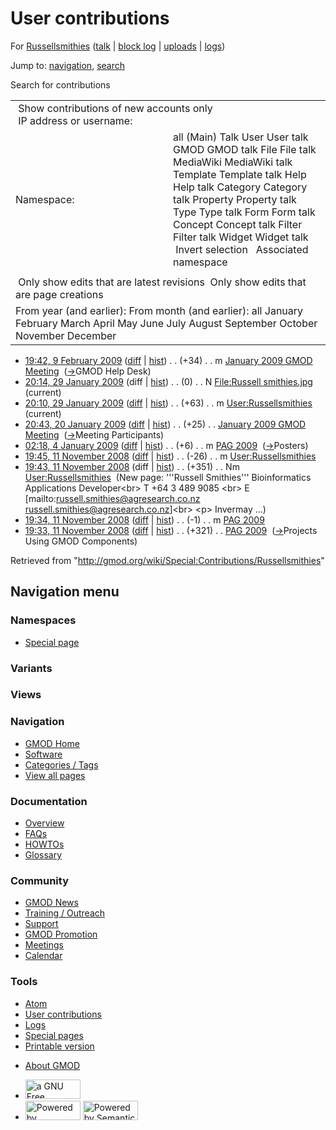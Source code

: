 <div id="mw-page-base" class="noprint">

</div>

<div id="mw-head-base" class="noprint">

</div>

<div id="content" class="mw-body" role="main">

<span id="top"></span>

<div id="mw-js-message" style="display:none;">

</div>



# <span dir="auto">User contributions</span>

<div id="bodyContent">

<div id="contentSub">

For [Russellsmithies](/wiki/User:Russellsmithies "User:Russellsmithies")
(<a
href="/mediawiki/index.php?title=User_talk:Russellsmithies&amp;action=edit&amp;redlink=1"
class="new"
title="User talk:Russellsmithies (page does not exist)">talk</a> \|
[block
log](/mediawiki/index.php?title=Special:Log/block&page=User%3ARussellsmithies "Special:Log/block")
\|
[uploads](/wiki/Special:ListFiles/Russellsmithies "Special:ListFiles/Russellsmithies")
\|
[logs](/wiki/Special:Log/Russellsmithies "Special:Log/Russellsmithies"))

</div>

<div id="jump-to-nav" class="mw-jump">

Jump to: [navigation](#mw-navigation), [search](#p-search)

</div>

<div id="mw-content-text">

Search for contributions

<table class="mw-contributions-table">
<colgroup>
<col style="width: 50%" />
<col style="width: 50%" />
</colgroup>
<tbody>
<tr class="odd">
<td colspan="2"> Show contributions of new accounts only<br />
 IP address or username:</td>
</tr>
<tr class="even">
<td class="mw-label">Namespace:</td>
<td>all (Main) Talk User User talk GMOD GMOD talk File File talk
MediaWiki MediaWiki talk Template Template talk Help Help talk Category
Category talk Property Property talk Type Type talk Form Form talk
Concept Concept talk Filter Filter talk Widget Widget talk  
 Invert selection 
 Associated namespace </td>
</tr>
<tr class="odd">
<td colspan="2"></td>
</tr>
<tr class="even">
<td colspan="2"> Only show edits that are latest revisions
 Only show edits that are page creations</td>
</tr>
<tr class="odd">
<td colspan="2">From year (and earlier): From month (and earlier): all
January February March April May June July August September October
November December</td>
</tr>
</tbody>
</table>

- <a
  href="/mediawiki/index.php?title=January_2009_GMOD_Meeting&amp;oldid=7669"
  class="mw-changeslist-date" title="January 2009 GMOD Meeting">19:42, 9
  February 2009</a>
  ([diff](/mediawiki/index.php?title=January_2009_GMOD_Meeting&diff=prev&oldid=7669 "January 2009 GMOD Meeting")
  \|
  [hist](/mediawiki/index.php?title=January_2009_GMOD_Meeting&action=history "January 2009 GMOD Meeting"))
  <span class="mw-changeslist-separator">. .</span>
  <span class="mw-plusminus-pos" dir="ltr"
  title="50,810 bytes after change">(+34)</span>‎
  <span class="mw-changeslist-separator">. .</span> m
  <a href="/wiki/January_2009_GMOD_Meeting" class="mw-contributions-title"
  title="January 2009 GMOD Meeting">January 2009 GMOD Meeting</a> ‎
  <span class="comment">([→](/wiki/January_2009_GMOD_Meeting#GMOD_Help_Desk "January 2009 GMOD Meeting")‎<span dir="auto"><span class="autocomment">GMOD
  Help Desk</span></span>)</span>
- <a
  href="/mediawiki/index.php?title=File:Russell_smithies.jpg&amp;oldid=7404"
  class="mw-changeslist-date" title="File:Russell smithies.jpg">20:14, 29
  January 2009</a> (diff \|
  [hist](/mediawiki/index.php?title=File:Russell_smithies.jpg&action=history "File:Russell smithies.jpg"))
  <span class="mw-changeslist-separator">. .</span>
  <span class="mw-plusminus-null" dir="ltr"
  title="0 bytes after change">(0)</span>‎
  <span class="mw-changeslist-separator">. .</span> N
  <a href="/wiki/File:Russell_smithies.jpg" class="mw-contributions-title"
  title="File:Russell smithies.jpg">File:Russell smithies.jpg</a> ‎
  <span class="mw-uctop">(current)</span>
- <a href="/mediawiki/index.php?title=User:Russellsmithies&amp;oldid=7403"
  class="mw-changeslist-date" title="User:Russellsmithies">20:10, 29
  January 2009</a>
  ([diff](/mediawiki/index.php?title=User:Russellsmithies&diff=prev&oldid=7403 "User:Russellsmithies")
  \|
  [hist](/mediawiki/index.php?title=User:Russellsmithies&action=history "User:Russellsmithies"))
  <span class="mw-changeslist-separator">. .</span>
  <span class="mw-plusminus-pos" dir="ltr"
  title="388 bytes after change">(+63)</span>‎
  <span class="mw-changeslist-separator">. .</span> m
  <a href="/wiki/User:Russellsmithies" class="mw-contributions-title"
  title="User:Russellsmithies">User:Russellsmithies</a> ‎
  <span class="mw-uctop">(current)</span>
- <a
  href="/mediawiki/index.php?title=January_2009_GMOD_Meeting&amp;oldid=7286"
  class="mw-changeslist-date" title="January 2009 GMOD Meeting">20:43, 20
  January 2009</a>
  ([diff](/mediawiki/index.php?title=January_2009_GMOD_Meeting&diff=prev&oldid=7286 "January 2009 GMOD Meeting")
  \|
  [hist](/mediawiki/index.php?title=January_2009_GMOD_Meeting&action=history "January 2009 GMOD Meeting"))
  <span class="mw-changeslist-separator">. .</span>
  <span class="mw-plusminus-pos" dir="ltr"
  title="9,818 bytes after change">(+25)</span>‎
  <span class="mw-changeslist-separator">. .</span>
  <a href="/wiki/January_2009_GMOD_Meeting" class="mw-contributions-title"
  title="January 2009 GMOD Meeting">January 2009 GMOD Meeting</a> ‎
  <span class="comment">([→](/wiki/January_2009_GMOD_Meeting#Meeting_Participants "January 2009 GMOD Meeting")‎<span dir="auto"><span class="autocomment">Meeting
  Participants</span></span>)</span>
- <a href="/mediawiki/index.php?title=PAG_2009&amp;oldid=6740"
  class="mw-changeslist-date" title="PAG 2009">02:18, 4 January 2009</a>
  ([diff](/mediawiki/index.php?title=PAG_2009&diff=prev&oldid=6740 "PAG 2009")
  \|
  [hist](/mediawiki/index.php?title=PAG_2009&action=history "PAG 2009"))
  <span class="mw-changeslist-separator">. .</span>
  <span class="mw-plusminus-pos" dir="ltr"
  title="10,367 bytes after change">(+6)</span>‎
  <span class="mw-changeslist-separator">. .</span> m
  <a href="/wiki/PAG_2009" class="mw-contributions-title"
  title="PAG 2009">PAG 2009</a> ‎
  <span class="comment">([→](/wiki/PAG_2009#Posters "PAG 2009")‎<span dir="auto"><span class="autocomment">Posters</span></span>)</span>
- <a href="/mediawiki/index.php?title=User:Russellsmithies&amp;oldid=6433"
  class="mw-changeslist-date" title="User:Russellsmithies">19:45, 11
  November 2008</a>
  ([diff](/mediawiki/index.php?title=User:Russellsmithies&diff=prev&oldid=6433 "User:Russellsmithies")
  \|
  [hist](/mediawiki/index.php?title=User:Russellsmithies&action=history "User:Russellsmithies"))
  <span class="mw-changeslist-separator">. .</span>
  <span class="mw-plusminus-neg" dir="ltr"
  title="325 bytes after change">(-26)</span>‎
  <span class="mw-changeslist-separator">. .</span> m
  <a href="/wiki/User:Russellsmithies" class="mw-contributions-title"
  title="User:Russellsmithies">User:Russellsmithies</a> ‎
- <a href="/mediawiki/index.php?title=User:Russellsmithies&amp;oldid=6432"
  class="mw-changeslist-date" title="User:Russellsmithies">19:43, 11
  November 2008</a> (diff \|
  [hist](/mediawiki/index.php?title=User:Russellsmithies&action=history "User:Russellsmithies"))
  <span class="mw-changeslist-separator">. .</span>
  <span class="mw-plusminus-pos" dir="ltr"
  title="351 bytes after change">(+351)</span>‎
  <span class="mw-changeslist-separator">. .</span> Nm
  <a href="/wiki/User:Russellsmithies" class="mw-contributions-title"
  title="User:Russellsmithies">User:Russellsmithies</a> ‎
  <span class="comment">(New page: '''Russell Smithies''' Bioinformatics
  Applications Developer\<br\> T +64 3 489 9085 \<br\> E
  \[mailto:russell.smithies@agresearch.co.nz
  russell.smithies@agresearch.co.nz\]\<br\> \<p\> Invermay ...)</span>
- <a href="/mediawiki/index.php?title=PAG_2009&amp;oldid=6431"
  class="mw-changeslist-date" title="PAG 2009">19:34, 11 November 2008</a>
  ([diff](/mediawiki/index.php?title=PAG_2009&diff=prev&oldid=6431 "PAG 2009")
  \|
  [hist](/mediawiki/index.php?title=PAG_2009&action=history "PAG 2009"))
  <span class="mw-changeslist-separator">. .</span>
  <span class="mw-plusminus-neg" dir="ltr"
  title="4,573 bytes after change">(-1)</span>‎
  <span class="mw-changeslist-separator">. .</span> m
  <a href="/wiki/PAG_2009" class="mw-contributions-title"
  title="PAG 2009">PAG 2009</a> ‎
- <a href="/mediawiki/index.php?title=PAG_2009&amp;oldid=6430"
  class="mw-changeslist-date" title="PAG 2009">19:33, 11 November 2008</a>
  ([diff](/mediawiki/index.php?title=PAG_2009&diff=prev&oldid=6430 "PAG 2009")
  \|
  [hist](/mediawiki/index.php?title=PAG_2009&action=history "PAG 2009"))
  <span class="mw-changeslist-separator">. .</span>
  <span class="mw-plusminus-pos" dir="ltr"
  title="4,574 bytes after change">(+321)</span>‎
  <span class="mw-changeslist-separator">. .</span>
  <a href="/wiki/PAG_2009" class="mw-contributions-title"
  title="PAG 2009">PAG 2009</a> ‎
  <span class="comment">([→](/wiki/PAG_2009#Projects_Using_GMOD_Components "PAG 2009")‎<span dir="auto"><span class="autocomment">Projects
  Using GMOD Components</span></span>)</span>

</div>

<div class="printfooter">

Retrieved from
"<http://gmod.org/wiki/Special:Contributions/Russellsmithies>"

</div>

<div id="catlinks" class="catlinks catlinks-allhidden">

</div>

<div class="visualClear">

</div>

</div>

</div>

<div id="mw-navigation">

## Navigation menu

<div id="mw-head">



<div id="left-navigation">

<div id="p-namespaces" class="vectorTabs" role="navigation"
aria-labelledby="p-namespaces-label">

### Namespaces

- <span id="ca-nstab-special">[Special
  page](/wiki/Special:Contributions/Russellsmithies "This is a special page, you cannot edit the page itself")</span>

</div>

<div id="p-variants" class="vectorMenu emptyPortlet" role="navigation"
aria-labelledby="p-variants-label">

### 

### Variants[](#)

<div class="menu">

</div>

</div>

</div>

<div id="right-navigation">

<div id="p-views" class="vectorTabs emptyPortlet" role="navigation"
aria-labelledby="p-views-label">

### Views

</div>



</div>



</div>

</div>

</div>

<div id="mw-panel">

<div id="p-logo" role="banner">

<a href="/wiki/Main_Page"
style="background-image: url(http://gmod.org/images/GMOD-cogs.png);"
title="Visit the main page"></a>

</div>

<div id="p-Navigation" class="portal" role="navigation"
aria-labelledby="p-Navigation-label">

### Navigation

<div class="body">

- <span id="n-GMOD-Home">[GMOD Home](/wiki/Main_Page)</span>
- <span id="n-Software">[Software](/wiki/GMOD_Components)</span>
- <span id="n-Categories-.2F-Tags">[Categories /
  Tags](/wiki/Categories)</span>
- <span id="n-View-all-pages">[View all
  pages](/wiki/Special:AllPages)</span>

</div>

</div>

<div id="p-Documentation" class="portal" role="navigation"
aria-labelledby="p-Documentation-label">

### Documentation

<div class="body">

- <span id="n-Overview">[Overview](/wiki/Overview)</span>
- <span id="n-FAQs">[FAQs](/wiki/Category:FAQ)</span>
- <span id="n-HOWTOs">[HOWTOs](/wiki/Category:HOWTO)</span>
- <span id="n-Glossary">[Glossary](/wiki/Glossary)</span>

</div>

</div>

<div id="p-Community" class="portal" role="navigation"
aria-labelledby="p-Community-label">

### Community

<div class="body">

- <span id="n-GMOD-News">[GMOD News](/wiki/GMOD_News)</span>
- <span id="n-Training-.2F-Outreach">[Training /
  Outreach](/wiki/Training_and_Outreach)</span>
- <span id="n-Support">[Support](/wiki/Support)</span>
- <span id="n-GMOD-Promotion">[GMOD
  Promotion](/wiki/GMOD_Promotion)</span>
- <span id="n-Meetings">[Meetings](/wiki/Meetings)</span>
- <span id="n-Calendar">[Calendar](/wiki/Calendar)</span>

</div>

</div>

<div id="p-tb" class="portal" role="navigation"
aria-labelledby="p-tb-label">

### Tools

<div class="body">

- <span id="feedlinks"><a
  href="http://gmod.org/mediawiki/index.php?title=Special:Contributions/Russellsmithies&amp;feed=atom"
  id="feed-atom" class="feedlink" rel="alternate"
  type="application/atom+xml" title="Atom feed for this page">Atom</a></span>
- <span id="t-contributions">[User
  contributions](/wiki/Special:Contributions/Russellsmithies "A list of contributions of this user")</span>
- <span id="t-log">[Logs](/wiki/Special:Log/Russellsmithies)</span>
- <span id="t-specialpages"><a href="/wiki/Special:SpecialPages" accesskey="q"
  title="A list of all special pages [q]">Special pages</a></span>
- <span id="t-print"><a
  href="/mediawiki/index.php?title=Special:Contributions/Russellsmithies&amp;printable=yes"
  rel="alternate" accesskey="p"
  title="Printable version of this page [p]">Printable version</a></span>

</div>

</div>

</div>

</div>

<div id="footer" role="contentinfo">

- <span id="footer-places-about">[About
  GMOD](/wiki/GMOD:About "GMOD:About")</span>

<!-- -->

- <span id="footer-copyrightico">[<img src="http://www.gnu.org/graphics/gfdl-logo-small.png" width="88"
  height="31" alt="a GNU Free Documentation License" />](http://www.gnu.org/licenses/fdl-1.3.html)</span>
- <span id="footer-poweredbyico">[<img src="/mediawiki/skins/common/images/poweredby_mediawiki_88x31.png"
  width="88" height="31" alt="Powered by MediaWiki" />](//www.mediawiki.org/)
  [<img
  src="/mediawiki/extensions/SemanticMediaWiki/includes/../resources/images/smw_button.png"
  width="88" height="31" alt="Powered by Semantic MediaWiki" />](https://www.semantic-mediawiki.org/wiki/Semantic_MediaWiki)</span>

<div style="clear:both">

</div>

</div>

